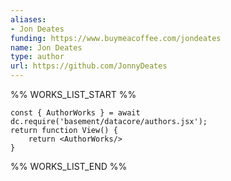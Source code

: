 ```yaml
---
aliases:
- Jon Deates
funding: https://www.buymeacoffee.com/jondeates
name: Jon Deates
type: author
url: https://github.com/JonnyDeates
---
```



%% WORKS_LIST_START %%

```datacorejsx
const { AuthorWorks } = await dc.require('basement/datacore/authors.jsx');
return function View() {
    return <AuthorWorks/>
}
```
%% WORKS_LIST_END %%